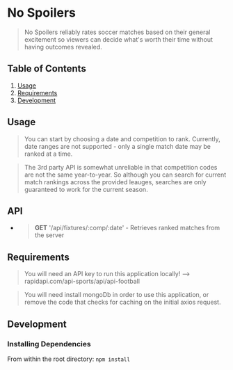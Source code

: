 # No Spoilers
> No Spoilers reliably rates soccer matches based on their general excitement so viewers can decide what's worth their time without having outcomes revealed.

## Table of Contents

1. [Usage](#Usage)
1. [Requirements](#requirements)
1. [Development](#development)

## Usage

> You can start by choosing a date and competition to rank. Currently, date ranges are not supported - only a single match date may be ranked at a time.

> The 3rd party API is somewhat unreliable in that competition codes are not the same year-to-year. So although you can search for current match rankings across the provided leauges, searches are only guaranteed to work for the current season.


## API

* > **GET** '/api/fixtures/:comp/:date' - Retrieves ranked matches from the server

## Requirements

> You will need an API key to run this application locally! --> rapidapi.com/api-sports/api/api-football

> You will need install mongoDb in order to use this application, or remove the code that checks for caching on the initial axios request.

## Development

### Installing Dependencies

From within the root directory: `npm install`


